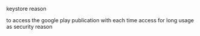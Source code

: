 keystore reason

to access the google play publication with each time access for long usage as security reason 

